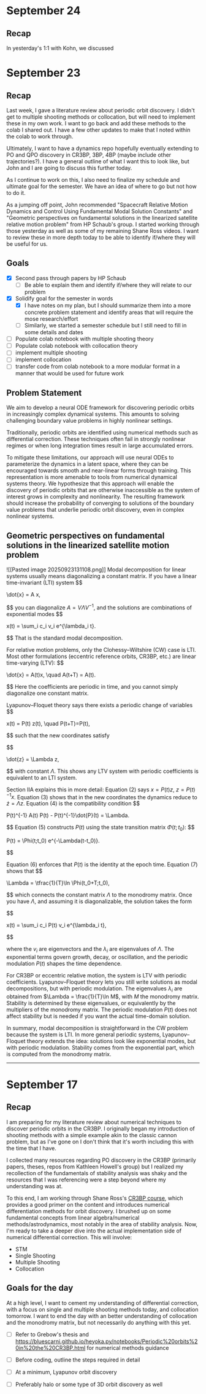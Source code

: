 # September 24
## Recap
In yesterday's 1:1 with Kohn, we discussed 
# September 23
## Recap
Last week, I gave a literature review about periodic orbit discovery. I didn't get to multiple shooting methods or collocation, but will need to implement these in my own work. I want to go back and add these methods to the colab I shared out. I have a few other updates to make that I noted within the colab to work through.

Ultimately, I want to have a dynamics repo hopefully eventually extending to PO and QPO discovery in CR3BP, 3BP, 4BP (maybe include other trajectories?). I have a general outline of what I want this to look like, but John and I are going to discuss this further today.

As I continue to work on this, I also need to finalize my schedule and ultimate goal for the semester. We have an idea of where to go but not how to do it.

As a jumping off point, John recommended "Spacecraft Relative Motion Dynamics and Control Using Fundamental Modal Solution Constants" and "Geometric perspectives on fundamental solutions in the linearized satellite relative motion problem" from HP Schaub's group. I started working through those yesterday as well as some of my remaining Shane Ross videos. I want to review these in more depth today to be able to identify if/where they will be useful for us.

## Goals
- [x]  Second pass through papers by HP Schaub
	- [ ] Be able to explain them and identify if/where they will relate to our problem
- [x] Solidify goal for the semester in words
	- [x] I have notes on my plan, but I should summarize them into a more concrete problem statement and identify areas that will require the mose research/effort
	- [ ] Similarly, we started a semester schedule but I still need to fill in some details and dates
- [ ] Populate colab notebook with multiple shooting theory
- [ ] Populate colab notebook with collocation theory
- [ ] implement multiple shooting
- [ ] implement collocation
- [ ] transfer code from colab notebook to a more modular format in a manner that would be used for future work

## Problem Statement
We aim to develop a neural ODE framework for discovering periodic orbits in increasingly complex dynamical systems. This amounts to solving challenging boundary value problems in highly nonlinear settings.

Traditionally, periodic orbits are identified using numerical methods such as differential correction. These techniques often fail in strongly nonlinear regimes or when long integration times result in large accumulated errors.

To mitigate these limitations, our approach will use neural ODEs to parameterize the dynamics in a latent space, where they can be encouraged towards smooth and near-linear forms through training. This representation is more amenable to tools from numerical dynamical systems theory. We hypothesize that this approach will enable the discovery of periodic orbits that are otherwise inaccessible as the system of interest grows in complexity and nonlinearity. The resulting framework should increase the probability of converging to solutions of the boundary value problems that underlie periodic orbit discovery, even in complex nonlinear systems.

## Geometric perspectives on fundamental solutions in the linearized satellite motion problem

![[Pasted image 20250923131108.png]]
Modal decomposition for linear systems usually means diagonalizing a constant matrix. If you have a linear time-invariant (LTI) system
$$

\dot{x} = A x,

$$
you can diagonalize $A = V \Lambda V^{-1}$, and the solutions are combinations of exponential modes
$$

x(t) = \sum_i c_i v_i e^{\lambda_i t}.

$$
That is the standard modal decomposition.

For relative motion problems, only the Clohessy–Wiltshire (CW) case is LTI. Most other formulations (eccentric reference orbits, CR3BP, etc.) are linear time-varying (LTV):
$$

\dot{x} = A(t)x, \quad A(t+T) = A(t).

$$
Here the coefficients are periodic in time, and you cannot simply diagonalize one constant matrix.

Lyapunov–Floquet theory says there exists a periodic change of variables
$$

x(t) = P(t) z(t), \quad P(t+T)=P(t),

$$
such that the new coordinates satisfy

$$

\dot{z} = \Lambda z,

$$
with constant $\Lambda$. This shows any LTV system with periodic coefficients is equivalent to an LTI system.

  
Section IIA explains this in more detail:
Equation (2) says $x = P(t) z$, $z = P(t)^{-1}x$. 
Equation (3) shows that in the new coordinates the dynamics reduce to $\dot{z} = \Lambda z$. 
Equation (4) is the compatibility condition
$$

P(t)^{-1} A(t) P(t) - P(t)^{-1}\dot{P}(t) = \Lambda.

$$
Equation (5) constructs $P(t)$ using the state transition matrix $\Phi(t;t_0)$:
$$

P(t) = \Phi(t;t_0) e^{-\Lambda(t-t_0)}.

$$

Equation (6) enforces that $P(t)$ is the identity at the epoch time. Equation (7) shows that
$$

\Lambda = \tfrac{1}{T}\ln \Phi(t_0+T;t_0),

$$
which connects the constant matrix $\Lambda$ to the monodromy matrix.
Once you have $\Lambda$, and assuming it is diagonalizable, the solution takes the form

$$

x(t) = \sum_i c_i P(t) v_i e^{\lambda_i t},

$$

where the $v_i$ are eigenvectors and the $\lambda_i$ are eigenvalues of $\Lambda$. The exponential terms govern growth, decay, or oscillation, and the periodic modulation $P(t)$ shapes the time dependence.

For CR3BP or eccentric relative motion, the system is LTV with periodic coefficients. Lyapunov–Floquet theory lets you still write solutions as modal decompositions, but with periodic modulation. The eigenvalues $\lambda_i$ are obtained from $\Lambda = \frac{1}{T}\ln M$, with $M$ the monodromy matrix. Stability is determined by these eigenvalues, or equivalently by the multipliers of the monodromy matrix. The periodic modulation $P(t)$ does not affect stability but is needed if you want the actual time-domain solution.

In summary, modal decomposition is straightforward in the CW problem because the system is LTI. In more general periodic systems, Lyapunov–Floquet theory extends the idea: solutions look like exponential modes, but with periodic modulation. Stability comes from the exponential part, which is computed from the monodromy matrix.

 --- 
# September 17
## Recap
I am preparing for my literature review about numerical techniques to discover periodic orbits in the CR3BP. I originally began my introduction of shooting methods with a simple example akin to the classic cannon problem, but as I've gone on I don't think that it's worth including this with the time that I have.

I collected many resources regarding PO discovery in the CR3BP (primarily papers, theses, repos from Kathleen Howell's group) but I realized my recollection of the fundamentals of stability analysis was shaky and the resources that I was referencing were a step beyond where my understanding was at.

To this end, I am working through Shane Ross's [CR3BP course](https://www.youtube.com/playlist?list=PLUeHTafWecAXDF9vWi7PuE2ZQQ2hXyYt_), which provides a good primer on the content and introduces numerical differentiation methods for orbit discovery. I brushed up on some fundamental concepts from linear algebra/numerical methods/astrodynamics, most notably in the area of stability analysis. Now, I'm ready to take a deeper dive into the actual implementation side of numerical differential correction. This will involve:
- STM
- Single Shooting
- Multiple Shooting
- Collocation

## Goals for the day
At a high level, I want to cement my understanding of differential correction, with a focus on single and multiple shooting methods today, and collocation tomorrow. I want to end the day with an better understanding of collocation and the monodromy matrix, but not necessarily do anything with this yet.
- [ ] Refer to Grebow's thesis and https://bluescarni.github.io/heyoka.py/notebooks/Periodic%20orbits%20in%20the%20CR3BP.html for numerical methods guidance
- [ ] Before coding, outline the steps required in detail
- [ ] At a minimum, Lyapunov orbit discovery
- [ ] Preferably halo or some type of 3D orbit discovery as well

